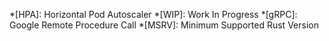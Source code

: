 *[HPA]: Horizontal Pod Autoscaler
*[WIP]: Work In Progress
*[gRPC]: Google Remote Procedure Call
*[MSRV]: Minimum Supported Rust Version

